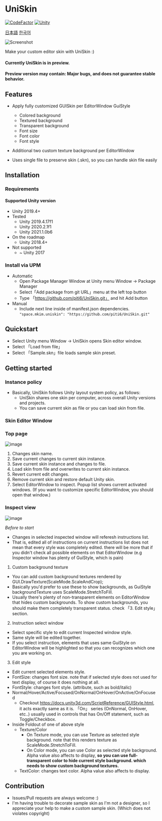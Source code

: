 # UniSkin

[![CodeFactor](https://www.codefactor.io/repository/github/piti6/uniskin/badge?s=f9067ada8527e600dfed06fa997c7011d0c95735)](https://www.codefactor.io/repository/github/piti6/uniskin)
[![Unity](https://img.shields.io/badge/Unity-2019.4+-brightgreen)](https://unity3d.com/kr/unity/qa/lts-releases?version=2019.4)

[日本語](https://github.com/piti6/UniSkin/blob/develop/README-JP.md)
[한국어](https://github.com/piti6/UniSkin/blob/develop/README-KR.md)

![Screenshot](https://user-images.githubusercontent.com/19143280/108381460-2bed0780-724b-11eb-9f0c-90ce8226edeb.png)

Make your custom editor skin with UniSkin :)

#### Currently UniSkin is in preview.
#### Preview version may contain: Major bugs, and does not guarantee stable behavior.

## Features

- Apply fully customized GUISkin per EditorWindow GuiStyle
  - Colored background
  - Textured background
  - Transparent background
  - Font size
  - Font color
  - Font style

- Additional two custom texture background per EditorWindow
- Uses single file to preserve skin (.skn), so you can handle skin file easily

## Installation

### Requirements
#### Supported Unity version
- Unity 2019.4+
- Tested
  - Unity 2019.4.17f1
  - Unity 2020.2.1f1
  - Unity 2021.1.0b6
- On the roadmap
  - Unity 2018.4+
- Not supported
  - ~ Unity 2017

### Install via UPM
- Automatic
  - Open Package Manager Window at Unity menu Window -> Package Manager
  - Select「Add package from git URL」menu at the left top button
  - Type 「https://github.com/piti6/UniSkin.git」 and hit Add button
- Manual
  - Include next line inside of manifest.json dependencies.
`"space.mkim.uniskin": "https://github.com/piti6/UniSkin.git"`

## Quickstart

- Select Unity menu Window -> UniSkin opens Skin editor window.
- Select 「Load from file」
- Select 「Sample.skn」file loads sample skin preset.

## Getting started

### Instance policy
- Basically, UniSkin follows Unity layout system policy, as follows:
  - UniSkin shares one skin per computer, across overall Unity versions and projects.
  - You can save current skin as file or you can load skin from file.

### Skin Editor Window

### Top page
![image](https://user-images.githubusercontent.com/19143280/108517172-6d90b780-730a-11eb-9ac5-ebf33565a76b.png)

1. Changes skin name.
2. Save current changes to current skin instance.
3. Save current skin instance and changes to file.
4. Load skin from file and overwrites to current skin instance.
5. Revert current edit changes.
6. Remove current skin and restore default Unity skin.
7. Select EditorWindow to inspect. Popup list shows current activated windows. (If you want to customize specific EditorWindow, you should open that window.)

### Inspect view
![image](https://user-images.githubusercontent.com/19143280/108518593-14c21e80-730c-11eb-8e78-b40079bd7608.png)

*Before to start*
- Changes in selected inspected window will referesh instructions list.
- That is, edited all of instructions on current instructions list does not mean that every style was completely edited. there will be more that if you didn't check all possible elements on that EditorWindow (e.g Inspector window has plenty of GuiStyle, which is pain) 

1. Custom background texture
  - You can add custom background textures rendered by GUI.DrawTexture(ScaleMode.ScaleAndCrop);
  - Basically you'd prefer to use these to show backgrounds, as GuiStyle backgroundTexture uses ScaleMode.StretchToFill.
  - Usually there's plenty of non-transparent elements on EditorWindow that hides custom backgrounds. To show custom backgrounds, you should make them completely transparent status. check 「3. Edit style」section.
2. Instruction select window
  - Select specific style to edit current Inspected window style.
  - Same style will be edited together.
  - If you select instruction, elements that uses same GuiStyle on EditorWindow will be highlighted so that you can recognizes which one you are working on.
3. Edit style
  - Edit current selected elements style.
  - FontSize: changes font size. note that if selected style does not used for text display, of course it does nothing at all.
  - FontStyle: changes font style. (attribute, such as bold/italic)
  - Normal/Hover/Active/Focused/OnNormal/OnHover/OnActive/OnFocused
    - Checkout https://docs.unity3d.com/ScriptReference/GUIStyle.html, it acts exactly same as it is. 「On」 series (OnNormal, OnHover, etc..) usually used in controls that has On/Off statement, such as Toggle/Checkbox.
  - Inside Foldout of one of above style
    - Texture/Color
      - On Texture mode, you can use Texture as selected style background. note that this renders texture as ScaleMode.StretchToFill.
      - On Color mode, you can use Color as selected style background. Alpha value also affects to display, **so you can use full-transparent color to hide current style background. which needs to show custom background textures.**
    - TextColor: changes text color. Alpha value also affects to display.

## Contribution
- Issues/Pull requests are always welcome :)
- I'm having trouble to decorate sample skin as I'm not a designer, so I appreciate your help to make a custom sample skin. (Which does not violates copyright)

